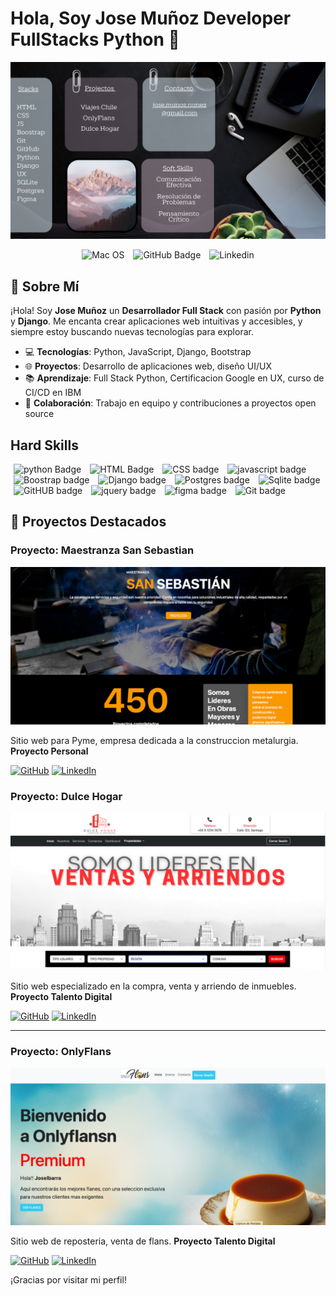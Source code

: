 <p align="center">
  <h1>Hola, Soy Jose Muñoz Developer FullStacks Python 👋</h1>
</p>
<img src="https://github.com/joseMunozNunez10/joseMunoznunez10/blob/main/fondo.png?raw=true">
<p align="center">
  <img src="https://img.shields.io/badge/macOS-000000?style=flat&logo=apple&logoColor=white" (https://github.com/joseMunozNunez10/San_Sebastian) alt="Mac OS" style="margin: 0 5px;"/>
  <img src="https://img.shields.io/badge/GitHub-181717?style=flat&logo=github&logoColor=white" alt="GitHub Badge" style="margin: 0 5px;"/>
  <img src="https://img.shields.io/badge/LinkedIn-0A66C2?style=flat&logo=linkedin&logoColor=white" alt="Linkedin" style="margin: 0 5px;"/>    
</p>




## 👋 Sobre Mí

¡Hola! Soy **Jose Muñoz** un **Desarrollador Full Stack** con pasión por **Python** y **Django**. Me encanta crear aplicaciones web intuitivas y accesibles, y siempre estoy buscando nuevas tecnologías para explorar.

- 💻 **Tecnologías**: Python, JavaScript, Django, Bootstrap
- 🌐 **Proyectos**: Desarrollo de aplicaciones web, diseño UI/UX
- 📚 **Aprendizaje**: Full Stack Python, Certificacion Google en UX, curso de CI/CD en IBM 
- 🤝 **Colaboración**: Trabajo en equipo y contribuciones a proyectos open source

## Hard Skills 
<p>
  <img src="https://img.shields.io/badge/Python-14354C?style=flat&logo=python&logoColor=white" alt="python Badge" style="margin: 0 5px;"/>
  <img src="https://img.shields.io/badge/HTML-e34c26?style=flat&logo=html5&logoColor=white" alt="HTML Badge" style="margin: 0 5px;"/>
  <img src="https://img.shields.io/badge/CSS3-1572B6?style=flat&logo=css3&logoColor=white" alt="CSS badge" style="margin: 0 5px;"/>
  <img src="https://img.shields.io/badge/JavaScript-323330?style=flat&logo=javascript&logoColor=F7DF1E" alt="javascript badge" style="margin: 0 5px;"/>  
  <img src="https://img.shields.io/badge/Bootstrap-7952B3?style=flat&logo=bootstrap&logoColor=white" alt="Boostrap badge" style="margin: 0 5px;"/>  
  <img src="https://img.shields.io/badge/Django-092E20?style=flat&logo=django&logoColor=white" alt="Django badge" style="margin: 0 5px;"/>  
  <img src="https://img.shields.io/badge/PostgreSQL-4169E1?style=flat&logo=postgresql&logoColor=white" alt="Postgres badge" style="margin: 0 5px;"/>  
  <img src="https://img.shields.io/badge/SQLite-003B57?style=flat&logo=sqlite&logoColor=white" alt="Sqlite badge" style="margin: 0 5px;"/>
  <img src="https://img.shields.io/badge/GitHub-181717?style=flat&logo=github&logoColor=white" alt="GitHUB badge" style="margin: 0 5px;"/>  
  <img src="https://img.shields.io/badge/jQuery-0769AD?style=for-the-badge&logo=jquery&logoColor=white" alt="jquery badge" style="margin: 0 5px;"/>  
  <img src="https://img.shields.io/badge/Figma-F24E1E?style=for-the-badge&logo=figma&logoColor=white" alt="figma badge" style="margin: 0 5px;"/>
  <img src="https://img.shields.io/badge/GIT-E44C30?style=for-the-badge&logo=git&logoColor=white" alt="Git badge" style="margin: 0 5px;"/>        
</p>

## 🚀 Proyectos Destacados

### Proyecto: Maestranza San Sebastian
![Imagen del Proyecto 0](https://github.com/joseMunozNunez10/joseMunoznunez10/blob/main/sansebastian.png?raw=true)

Sitio web para Pyme, empresa dedicada a la construccion metalurgia. **Proyecto Personal**

[![GitHub](https://img.shields.io/badge/GitHub-181717?style=flat&logo=github&logoColor=white)](https://github.com/joseMunozNunez10/San_Sebastian)
[![LinkedIn](https://img.shields.io/badge/LinkedIn-0A66C2?style=flat&logo=linkedin&logoColor=white)](URL_DE_TU_LINKEDIN)

### Proyecto: Dulce Hogar
![Imagen del Proyecto 1](https://github.com/joseMunozNunez10/joseMunoznunez10/blob/main/dulce%20hogar.png?raw=true)

Sitio web especializado en la compra, venta y arriendo de inmuebles. **Proyecto Talento Digital**

[![GitHub](https://img.shields.io/badge/GitHub-181717?style=flat&logo=github&logoColor=white)](https://github.com/joseMunozNunez10/Dulce_Hogar)
[![LinkedIn](https://img.shields.io/badge/LinkedIn-0A66C2?style=flat&logo=linkedin&logoColor=white)](URL_DE_TU_LINKEDIN)

---

### Proyecto: OnlyFlans
![Imagen del Proyecto 2](https://github.com/joseMunozNunez10/joseMunoznunez10/blob/main/Onlyflans.png?raw=true)

Sitio web de reposteria, venta de flans. **Proyecto Talento Digital** 

[![GitHub](https://img.shields.io/badge/GitHub-181717?style=flat&logo=github&logoColor=white)](https://github.com/joseMunozNunez10/onlyFlans-app)
[![LinkedIn](https://img.shields.io/badge/LinkedIn-0A66C2?style=flat&logo=linkedin&logoColor=white)](URL_DE_TU_LINKEDIN)

¡Gracias por visitar mi perfil!

